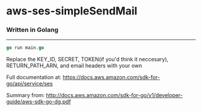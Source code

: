 # aws-ses-simpleSendMail
### Written in Golang
---

```go
go run main.go
```

Replace the KEY_ID, SECRET, TOKEN(if you'd think it neccesary), RETURN_PATH_ARN, and email headers with your own

Full documentation at: https://docs.aws.amazon.com/sdk-for-go/api/service/ses

Summary from: http://docs.aws.amazon.com/sdk-for-go/v1/developer-guide/aws-sdk-go-dg.pdf
